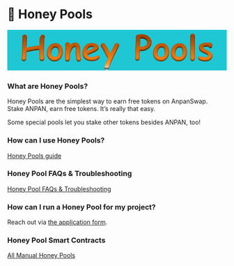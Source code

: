 # 🍯 Honey Pools

![Ahh, delicious](img-stake-2021-09-11-16-42-57.png)

### **What are Honey Pools?**

Honey Pools are the simplest way to earn free tokens on AnpanSwap.  
Stake ANPAN, earn free tokens. It’s really that easy.

Some special pools let you stake other tokens besides ANPAN, too!

### **How can I use Honey Pools?**

[Honey Pools guide](https://docs.anpanswap.finance/#/products/honey-pool/honey-pool-guide)

### **Honey Pool FAQs & Troubleshooting**

[Honey Pool FAQs & Troubleshooting](https://docs.anpanswap.finance/#/products/honey-pool/honey-pool-faq)

### **How can I run a Honey Pool for my project?**

Reach out via [the application form](https://docs.anpanswap.finance/#/contact-us/business-partnerships).

### **Honey Pool Smart Contracts**

[All Manual Honey Pools](https://docs.anpanswap.finance/#/code/smart-contracts/main-staking-masterchef-contract)